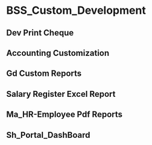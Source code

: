 # BSS_Custom_Development

## Dev Print Cheque

## Accounting Customization

## Gd Custom Reports 

## Salary Register Excel Report

## Ma_HR-Employee Pdf Reports

## Sh_Portal_DashBoard

